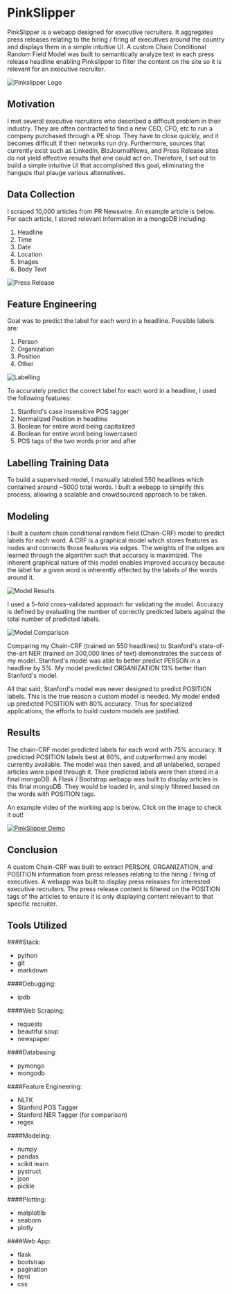 # PinkSlipper
PinkSlipper is a webapp designed for executive recruiters. It aggregates press releases relating to the hiring / firing of executives around the country and displays them in a simple intuitive UI. A custom Chain Conditional Random Field Model was built to semantically analyze text in each press release headline enabling Pinkslipper to filter the content on the site so it is relevant for an executive recruiter.

![Pinkslipper Logo](https://github.com/jscottcronin/PinkSlipper/blob/master/Images/Webapp_UI.png)

## Motivation
I met several executive recruiters who described a difficult problem in their industry. They are often contracted to find a new CEO, CFO, etc to run a company purchased through a PE shop. They have to close quickly, and it becomes difficult if their networks run dry. Furthermore, sources that currently exist such as LinkedIn, BizJournalNews, and Press Release sites do not yield effective results that one could act on. Therefore, I set out to build a simple intuitive UI that accomplished this goal, eliminating the hangups that plauge various alternatives.

## Data Collection
I scraped 10,000 articles from PR Newswire. An example article is below. For each article, I stored relevant information in a mongoDB including:

1. Headline
2. Time
3. Date
4. Location
5. Images
6. Body Text

![Press Release](https://github.com/jscottcronin/PinkSlipper/blob/master/Images/press_release_example.png)

## Feature Engineering
Goal was to predict the label for each word in a headline. Possible labels are:

1. Person
2. Organization
3. Position
4. Other

![Labelling](https://github.com/jscottcronin/PinkSlipper/blob/master/Images/headline_labels.png)

To accurately predict the correct label for each word in a headline, I used the following features:

1. Stanford's case insensitive POS tagger
2. Normalized Position in headline
3. Boolean for entire word being capitalized
4. Boolean for entire word being lowercased
5. POS tags of the two words prior and after

## Labelling Training Data
To build a supervised model, I manually labeled 550 headlines which contained around ~5000 total words. I built a webapp to simplify this process, allowing a scalable and crowdsourced approach to be taken.

## Modeling
I built a custom chain conditional random field (Chain-CRF) model to predict labels for each word. A CRF is a graphical model which stores features as nodes and connects those features via edges. The weights of the edges are learned through the algorithm such that accuracy is maximized. The inherent graphical nature of this model enables improved accuracy because the label for a given word is inherently affected by the labels of the words around it.

![Model Results](https://github.com/jscottcronin/PinkSlipper/blob/master/Images/model_results.png)

I used a 5-fold cross-validated approach for validating the model. Accuracy is defined by evaluating the number of correctly predicted labels against the total number of predicted labels.
 
![Model Comparison](https://github.com/jscottcronin/PinkSlipper/blob/master/Images/model_comparison.png)

Comparing my Chain-CRF (trained on 550 headlines) to Stanford's state-of-the-art NER (trained on 300,000 lines of text) demonstrates the success of my model. Stanford's model was able to better predict PERSON in a headline by 5%. My model predicted ORGANIZATION 13% better than Stanford's model.

All that said, Stanford's model was never designed to predict POSITION labels. This is the true reason a custom model is needed. My model ended up predicted POSITION with 80% accuracy. Thus for specialized applications, the efforts to build custom models are justified.


## Results  
The chain-CRF model predicted labels for each word with 75% accuracy. It predicted POSITION labels best at 80%, and outperformed any model currently available. The model was then saved, and all unlabelled, scraped articles were piped through it. Their predicted labels were then stored in a final mongoDB. A Flask / Bootstrap webapp was built to display articles in this final mongoDB. They would be loaded in, and simply filtered based on the words with POSITION tags.

An example video of the working app is below. Click on the image to check it out!

[![PinkSlipper Demo](http://img.youtube.com/vi/eVX4VQPxUX0/maxresdefault.jpg)](https://www.youtube.com/watch?v=eVX4VQPxUX0 "PinkSlipper Demo")

## Conclusion
A custom Chain-CRF was built to extract PERSON, ORGANIZATION, and POSITION information from press releases relating to the hiring / firing of executives. A webapp was built to display press releases for interested executive recruiters. The press release content is filtered on the POSITION tags of the articles to ensure it is only displaying content relevant to that specific recruiter.

## Tools Utilized

####Stack:

* python
* git
* markdown

####Debugging:

* ipdb

####Web Scraping:

* requests
* beautiful soup
* newspaper

####Databasing:

* pymongo
* mongodb

####Feature Engineering:

* NLTK
* Stanford POS Tagger
* Stanford NER Tagger (for comparison)
* regex

####Modeling:

* numpy
* pandas
* scikit learn
* pystruct
* json
* pickle

####Plotting:

* matplotlib
* seaborn
* plotly

####Web App:

* flask
* bootstrap
* pagination
* html
* css
